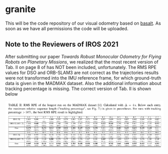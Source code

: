# granite

This will be the code repository of our visual odometry based on [basalt](https://vision.in.tum.de/research/vslam/basalt).
As soon as we have all permissions the code will be uploaded.

## Note to the Reviewers of IROS 2021 

After submitting our paper *Towards Robust Monocular Odometry for Flying Robots on Planetary Missions*, we realized that the most recent version of Tab. II on page 8 of has NOT been included, unfortunately. The RMS RPE values for DSO and ORB-SLAM3 are not correct as the trajectories results were not transformed into the IMU reference frame, for which ground-truth data is given in the MADMAX dataset. Also the additional information about tracking percentage is missing.
The correct version of Tab. II is shown below

![RMS RPE Table corrected](docs/figures/rmsrpe-table-corrected.png "Corrected Table II")